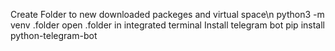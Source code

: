 Create Folder to new downloaded packeges and virtual space\n
python3 -m venv .folder
open .folder in integrated terminal
Install telegram bot
pip install python-telegram-bot
